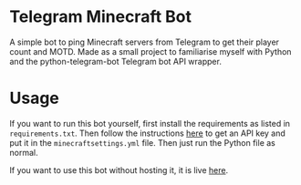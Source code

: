 # Telegram Minecraft Bot
A simple bot to ping Minecraft servers from Telegram to get their player count and MOTD. Made as a small project to familiarise myself with Python and the python-telegram-bot Telegram bot API wrapper.

# Usage
If you want to run this bot yourself, first install the requirements as listed in `requirements.txt`. Then follow the instructions [here](https://core.telegram.org/bots#botfather) to get an API key and put it in the `minecraftsettings.yml` file. Then just run the Python file as normal.

If you want to use this bot without hosting it, it is live [here](http://www.telegram.me/mcpingbot).
